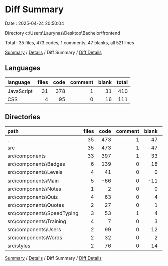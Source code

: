 # Diff Summary

Date : 2025-04-24 20:50:04

Directory c:\\Users\\Laurynas\\Desktop\\Bachelor\\frontend

Total : 35 files,  473 codes, 1 comments, 47 blanks, all 521 lines

[Summary](results.md) / [Details](details.md) / Diff Summary / [Diff Details](diff-details.md)

## Languages
| language | files | code | comment | blank | total |
| :--- | ---: | ---: | ---: | ---: | ---: |
| JavaScript | 31 | 378 | 1 | 31 | 410 |
| CSS | 4 | 95 | 0 | 16 | 111 |

## Directories
| path | files | code | comment | blank | total |
| :--- | ---: | ---: | ---: | ---: | ---: |
| . | 35 | 473 | 1 | 47 | 521 |
| src | 35 | 473 | 1 | 47 | 521 |
| src\\components | 33 | 397 | 1 | 33 | 431 |
| src\\components\\Badges | 6 | 139 | 0 | 18 | 157 |
| src\\components\\Levels | 4 | 41 | 0 | 0 | 41 |
| src\\components\\Main | 5 | -66 | 0 | -11 | -77 |
| src\\components\\Notes | 1 | 2 | 0 | 0 | 2 |
| src\\components\\Quiz | 4 | 63 | 0 | 4 | 67 |
| src\\components\\Quotes | 2 | 27 | 0 | 1 | 28 |
| src\\components\\SpeedTyping | 3 | 53 | 1 | 4 | 58 |
| src\\components\\Training | 4 | 7 | 0 | 3 | 10 |
| src\\components\\Users | 2 | 99 | 0 | 12 | 111 |
| src\\components\\Words | 2 | 32 | 0 | 2 | 34 |
| src\\styles | 2 | 76 | 0 | 14 | 90 |

[Summary](results.md) / [Details](details.md) / Diff Summary / [Diff Details](diff-details.md)
